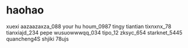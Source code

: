 # haohao
xuexi
aazaazaxza_088
your hu houm_0987
tingy
tiantian
tixnxnx_78
tianxiajd_234
pepe
wusuowwwqq_034
tipo_12
zksyc_654
starknet_5445
quancheng4S
shjiki
78ujs
